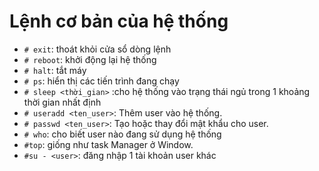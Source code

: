 # Lệnh cơ bản của hệ thống
- `# exit`: thoát khỏi cửa sổ dòng lệnh
- `# reboot`: khởi động lại hệ thống
- `# halt`: tắt máy
- `# ps`: hiển thị các tiến trình đang chạy
- `# sleep <thời_gian>` :cho hệ thống vào trạng thái ngủ trong 1 khoảng thời gian nhất định
- `# useradd <ten_user>`: Thêm user vào hệ thống.
- `# passwd <ten_user>`: Tạo hoặc thay đổi mật khẩu cho user.
- `# who`: cho biết user nào đang sử dụng hệ thống
- `#top`: giống như task Manager ở Window.
- `#su - <user>`: đăng nhập 1 tài khoản user khác
